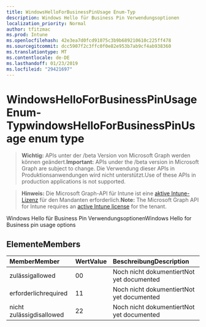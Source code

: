```yaml
---
title: WindowsHelloForBusinessPinUsage Enum-Typ
description: Windows Hello für Business Pin Verwendungsoptionen
localization_priority: Normal
author: tfitzmac
ms.prod: Intune
ms.openlocfilehash: 42e3ea7d0fcd91075c3b9b689210610c225ff478
ms.sourcegitcommit: dcc5907f2c3ffc0f0e82e953b7ab9cf4ab938360
ms.translationtype: MT
ms.contentlocale: de-DE
ms.lasthandoff: 01/23/2019
ms.locfileid: "29421697"
---
```

# <a name="windowshelloforbusinesspinusage-enum-type"></a><span data-ttu-id="b8631-103">WindowsHelloForBusinessPinUsage Enum-Typ</span><span class="sxs-lookup"><span data-stu-id="b8631-103">windowsHelloForBusinessPinUsage enum type</span></span>

> <span data-ttu-id="b8631-104">**Wichtig:** APIs unter der /beta Version von Microsoft Graph werden können geändert.</span><span class="sxs-lookup"><span data-stu-id="b8631-104">**Important:** APIs under the /beta version in Microsoft Graph are subject to change.</span></span> <span data-ttu-id="b8631-105">Die Verwendung dieser APIs in Produktionsanwendungen wird nicht unterstützt.</span><span class="sxs-lookup"><span data-stu-id="b8631-105">Use of these APIs in production applications is not supported.</span></span>

> <span data-ttu-id="b8631-106">**Hinweis:** Die Microsoft Graph-API für Intune ist eine [aktive Intune-Lizenz](https://go.microsoft.com/fwlink/?linkid=839381) für den Mandanten erforderlich.</span><span class="sxs-lookup"><span data-stu-id="b8631-106">**Note:** The Microsoft Graph API for Intune requires an [active Intune license](https://go.microsoft.com/fwlink/?linkid=839381) for the tenant.</span></span>

<span data-ttu-id="b8631-107">Windows Hello für Business Pin Verwendungsoptionen</span><span class="sxs-lookup"><span data-stu-id="b8631-107">Windows Hello for Business pin usage options</span></span>

## <a name="members"></a><span data-ttu-id="b8631-108">Elemente</span><span class="sxs-lookup"><span data-stu-id="b8631-108">Members</span></span>
|<span data-ttu-id="b8631-109">Member</span><span class="sxs-lookup"><span data-stu-id="b8631-109">Member</span></span>|<span data-ttu-id="b8631-110">Wert</span><span class="sxs-lookup"><span data-stu-id="b8631-110">Value</span></span>|<span data-ttu-id="b8631-111">Beschreibung</span><span class="sxs-lookup"><span data-stu-id="b8631-111">Description</span></span>|
|:---|:---|:---|
|<span data-ttu-id="b8631-112">zulässig</span><span class="sxs-lookup"><span data-stu-id="b8631-112">allowed</span></span>|<span data-ttu-id="b8631-113">0</span><span class="sxs-lookup"><span data-stu-id="b8631-113">0</span></span>|<span data-ttu-id="b8631-114">Noch nicht dokumentiert</span><span class="sxs-lookup"><span data-stu-id="b8631-114">Not yet documented</span></span>|
|<span data-ttu-id="b8631-115">erforderlich</span><span class="sxs-lookup"><span data-stu-id="b8631-115">required</span></span>|<span data-ttu-id="b8631-116">1</span><span class="sxs-lookup"><span data-stu-id="b8631-116">1</span></span>|<span data-ttu-id="b8631-117">Noch nicht dokumentiert</span><span class="sxs-lookup"><span data-stu-id="b8631-117">Not yet documented</span></span>|
|<span data-ttu-id="b8631-118">nicht zulässig</span><span class="sxs-lookup"><span data-stu-id="b8631-118">disallowed</span></span>|<span data-ttu-id="b8631-119">2</span><span class="sxs-lookup"><span data-stu-id="b8631-119">2</span></span>|<span data-ttu-id="b8631-120">Noch nicht dokumentiert</span><span class="sxs-lookup"><span data-stu-id="b8631-120">Not yet documented</span></span>|




